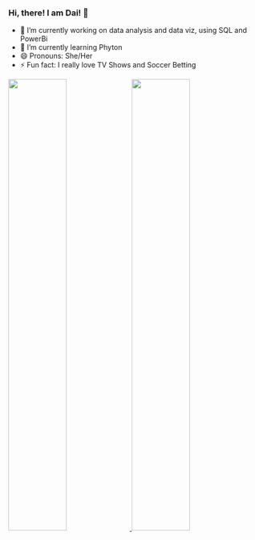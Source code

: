 ### Hi, there! I am Dai! 👋


- 🔭 I’m currently working on data analysis and data viz, using SQL and PowerBi
- 🌱 I’m currently learning Phyton
- 😄 Pronouns: She/Her
- ⚡ Fun fact: I really love TV Shows and Soccer Betting 

<div align="left">
  <a href="https://github.com/daianygomess">
  <img height="48%" src="https://github-readme-stats.vercel.app/api?username=daianygomess&show_icons=true&theme=highcontrast&include_all_commits=true&count_private=true"/>
 <img height="48%" src="https://github-readme-stats.vercel.app/api/top-langs/?username=daianygomess&layout=compact&langs_count=7&theme=highcontrast"/>
</div>

